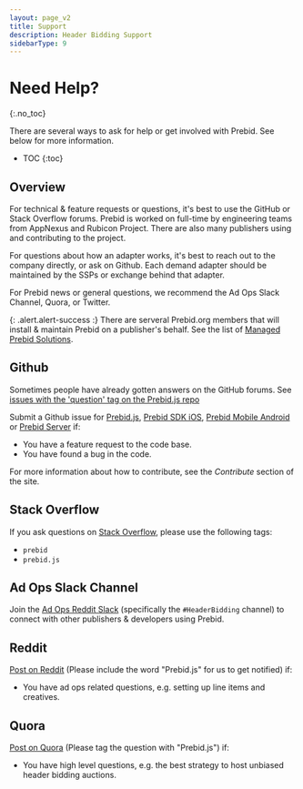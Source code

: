 ```yaml
---
layout: page_v2
title: Support
description: Header Bidding Support
sidebarType: 9
---
```



# Need Help?
{:.no_toc}

There are several ways to ask for help or get involved with Prebid.  See below for more information.

* TOC
{:toc}

## Overview

For technical & feature requests or questions, it's best to use the GitHub or Stack Overflow forums. Prebid is worked on full-time by engineering teams from AppNexus and Rubicon Project.  There are also many publishers using and contributing to the project.

For questions about how an adapter works, it's best to reach out to the company directly, or ask on Github. Each demand adapter should be maintained by the SSPs or exchange behind that adapter.

For Prebid news or general questions, we recommend the Ad Ops Slack Channel, Quora, or Twitter.

{: .alert.alert-success :}
There are serveral Prebid.org members that will install & maintain Prebid on a publisher's behalf. See the list of [Managed Prebid Solutions](/prebid/managed.html).

## Github

Sometimes people have already gotten answers on the GitHub forums. See [issues with the 'question' tag on the Prebid.js repo](https://github.com/prebid/Prebid.js/issues?utf8=%E2%9C%93&q=is%3Aissue%20label%3Aquestion%20)

Submit a Github issue for [Prebid.js](https://github.com/prebid/Prebid.js/issues), [Prebid SDK iOS](https://github.com/prebid/prebid-mobile-ios/issues), [Prebid Mobile Android](https://github.com/prebid/prebid-mobile-android/issues) or [Prebid Server](https://github.com/prebid/prebid-server/issues) if:

- You have a feature request to the code base.
- You have found a bug in the code.


For more information about how to contribute, see the *Contribute* section of the site.

## Stack Overflow

If you ask questions on [Stack Overflow](http://stackoverflow.com/), please use the following tags:

+ `prebid`
+ `prebid.js`

## Ad Ops Slack Channel

Join the [Ad Ops Reddit Slack](https://redditadops.slack.com/messages/C0HVALS8P/) (specifically the `#HeaderBidding` channel) to connect with other publishers & developers using Prebid.

## Reddit

[Post on Reddit](https://www.reddit.com/r/adops/search?q=prebid.js) (Please include the word "Prebid.js" for us to get notified) if:

- You have ad ops related questions, e.g. setting up line items and creatives.

## Quora

[Post on Quora](https://www.quora.com/topic/Prebid-js) (Please tag the question with "Prebid.js") if:

- You have high level questions, e.g. the best strategy to host unbiased header bidding auctions.

